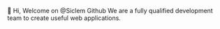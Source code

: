 👋 Hi, Welcome on @Siclem Github
We are a fully qualified development team to create useful web applications.

<!---
Siclem/Siclem is a ✨ special ✨ repository because its `README.md` (this file) appears on your GitHub profile.
You can click the Preview link to take a look at your changes.
--->
